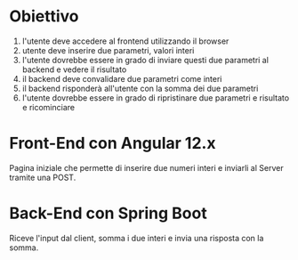 # Obiettivo 

1. l'utente deve accedere al frontend utilizzando il browser
2. utente deve inserire due parametri, valori interi
3. l'utente dovrebbe essere in grado di inviare questi due parametri al backend e vedere il risultato
4. il backend deve convalidare due parametri come interi
5. il backend risponderà all'utente con la somma dei due parametri
6. l'utente dovrebbe essere in grado di ripristinare due parametri e risultato e ricominciare

# Front-End con Angular 12.x
Pagina iniziale che permette di inserire due numeri interi e inviarli al Server tramite una POST.
# Back-End con Spring Boot
Riceve l'input dal client, somma i due interi e invia una risposta con la somma.
